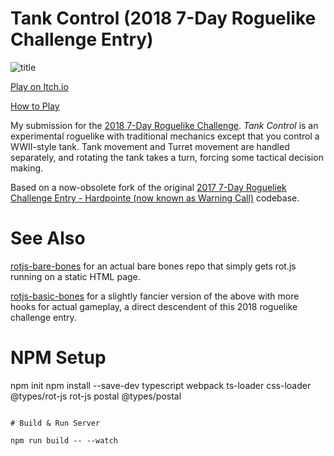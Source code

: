 # Tank Control (2018 7-Day Roguelike Challenge Entry)

![title](https://github.com/user-attachments/assets/0512b6f5-1242-426e-a624-3cce4571db75)

[Play on Itch.io](https://heroicfisticuffs.itch.io/tankcontrol)

[How to Play](http://blog.heroicfisticuffs.com/tank-control-a-2018-7drl-success/)

My submission for the [2018 7-Day Roguelike Challenge](https://itch.io/jam/7drl-challenge-2018). *Tank Control* is an experimental roguelike with traditional mechanics except that you control a WWII-style tank. Tank movement and Turret movement are handled separately, and rotating the tank takes a turn, forcing some tactical decision making.

Based on a now-obsolete fork of the original [2017 7-Day Rogueliek Challenge Entry - Hardpointe (now known as Warning Call)](https://warningcall.space/) codebase.

# See Also

[rotjs-bare-bones](https://github.com/twpage/rotjs-bare-bones) for an actual bare bones repo that simply gets rot.js running on a static HTML page.

[rotjs-basic-bones](https://github.com/twpage/rotjs-basic-bones) for a slightly fancier version of the above with more hooks for actual gameplay, a direct descendent of this 2018 roguelike challenge entry.

# NPM Setup

npm init
npm install --save-dev typescript webpack ts-loader css-loader @types/rot-js rot-js postal @types/postal

```

# Build & Run Server

npm run build -- --watch
